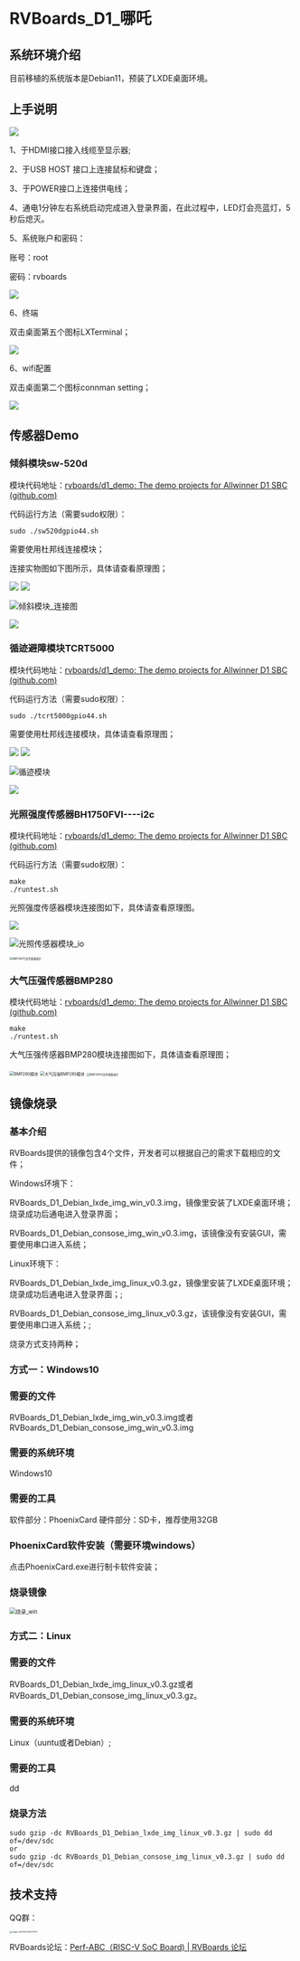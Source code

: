 



# RVBoards_D1_哪吒

## 系统环境介绍

目前移植的系统版本是Debian11，预装了LXDE桌面环境。

## 上手说明

<img src="https://github.com/rvboards/d1_nezha_doc/blob/master/zh_mkdocs/docs/img/RVBoards-D1-%E5%93%AA%E5%90%92%E7%A4%BA%E6%84%8F%E5%9B%BE.png" />



1、于HDMI接口接入线缆至显示器;

2、于USB HOST 接口上连接鼠标和键盘；

3、于POWER接口上连接供电线；

4、通电1分钟左右系统启动完成进入登录界面，在此过程中，LED灯会亮蓝灯，5秒后熄灭。

5、系统账户和密码：

账号：root

密码：rvboards

<img src="https://github.com/rvboards/d1_nezha_doc/blob/master/zh_mkdocs/docs/img/login.jpg" />

6、终端

双击桌面第五个图标LXTerminal；

<img src="https://github.com/rvboards/d1_nezha_doc/blob/master/zh_mkdocs/docs/img/%E7%B3%BB%E7%BB%9F%E4%BF%A1%E6%81%AF%E6%BC%94%E7%A4%BA.png" />

6、wifi配置

双击桌面第二个图标connman setting；

<img src="https://github.com/rvboards/d1_nezha_doc/blob/master/zh_mkdocs/docs/img/wifi.png" />

## 传感器Demo

### 倾斜模块sw-520d

模块代码地址：[rvboards/d1_demo: The demo projects for Allwinner D1 SBC (github.com)](https://github.com/rvboards/d1_demo)

代码运行方法（需要sudo权限）：

```
sudo ./sw520dgpio44.sh
```

需要使用杜邦线连接模块；

连接实物图如下图所示，具体请查看原理图；

<img src="https://github.com/rvboards/d1_nezha_doc/blob/master/zh_mkdocs/docs/img/%E5%80%BE%E6%96%9C%E6%A8%A1%E5%9D%97.jpg" />



<img src="https://github.com/rvboards/d1_nezha_doc/blob/master/zh_mkdocs/docs/img/%E5%80%BE%E6%96%9C%E6%A8%A1%E5%9D%97_%E6%A8%A1%E5%9D%97%E8%BF%9E%E6%8E%A5%E5%9B%BE.jpg" />



![倾斜模块_连接图](https://github.com/rvboards/d1_nezha_doc/blob/master/zh_mkdocs/docs/img/%E5%80%BE%E6%96%9C%E6%A8%A1%E5%9D%97_%E8%BF%9E%E6%8E%A5%E5%9B%BE.png)

<img src="https://github.com/rvboards/d1_nezha_doc/blob/master/zh_mkdocs/docs/img/sw520dgpio.png" />

### 循迹避障模块TCRT5000

模块代码地址：[rvboards/d1_demo: The demo projects for Allwinner D1 SBC (github.com)](https://github.com/rvboards/d1_demo)

代码运行方法（需要sudo权限）：

```
sudo ./tcrt5000gpio44.sh
```

需要使用杜邦线连接模块，具体请查看原理图；

<img src="https://github.com/rvboards/d1_nezha_doc/blob/master/zh_mkdocs/docs/img/%E5%BE%AA%E8%BF%B9%E6%A8%A1%E5%9D%97_%E6%A8%A1%E5%9D%97%E8%BF%9E%E6%8E%A5%E5%9B%BE.jpg" />

<img src="https://github.com/rvboards/d1_nezha_doc/blob/master/zh_mkdocs/docs/img/%E5%BE%AA%E8%BF%B9%E6%A8%A1%E5%9D%97_1.jpg" />

![循迹模块](https://github.com/rvboards/d1_nezha_doc/blob/master/zh_mkdocs/docs/img/%E5%BE%AA%E8%BF%B9%E6%A8%A1%E5%9D%97.png)



<img src="https://github.com/rvboards/d1_nezha_doc/blob/master/zh_mkdocs/docs/img/trct_5000.png" />

### 光照强度传感器BH1750FVI----i2c

模块代码地址：[rvboards/d1_demo: The demo projects for Allwinner D1 SBC (github.com)](https://github.com/rvboards/d1_demo)

代码运行方法（需要sudo权限）：

```
make 
./runtest.sh
```

光照强度传感器模块连接图如下，具体请查看原理图。

<img src="https://github.com/rvboards/d1_nezha_doc/blob/master/zh_mkdocs/docs/img/%E5%85%89%E7%85%A7%E4%BC%A0%E6%84%9F%E5%99%A8.jpg" />

![光照传感器模块_io](https://github.com/rvboards/d1_nezha_doc/blob/master/zh_mkdocs/docs/img/%E5%85%89%E7%85%A7%E4%BC%A0%E6%84%9F%E5%99%A8%E6%A8%A1%E5%9D%97_io.png)

<img src="G:\micro_programing\D1\img\ppt-img\BMP280气压传感器演示.jpg" alt="BMP280气压传感器演示" style="zoom: 33%;" />

### 大气压强传感器BMP280

模块代码地址：[rvboards/d1_demo: The demo projects for Allwinner D1 SBC (github.com)](https://github.com/rvboards/d1_demo)

```
make
./runtest.sh
```

大气压强传感器BMP280模块连接图如下，具体请查看原理图；

<img src="G:\micro_programing\D1\img\RVBoards_img\BMP280模块.png" alt="BMP280模块" style="zoom: 50%;" />

<img src="G:\micro_programing\D1\img\RVBoards_img\大气压强BMP280模块.png" alt="大气压强BMP280模块" style="zoom:50%;" />

<img src="G:\micro_programing\D1\img\RVBoards_img\BMP280气压传感器演示.jpg" alt="BMP280气压传感器演示" style="zoom: 33%;" />

## 镜像烧录

### 基本介绍

RVBoards提供的镜像包含4个文件，开发者可以根据自己的需求下载相应的文件；

Windows环境下：

RVBoards_D1_Debian_lxde_img_win_v0.3.img，镜像里安装了LXDE桌面环境；烧录成功后通电进入登录界面；

RVBoards_D1_Debian_consose_img_win_v0.3.img，该镜像没有安装GUI，需要使用串口进入系统；

Linux环境下：

RVBoards_D1_Debian_lxde_img_linux_v0.3.gz，镜像里安装了LXDE桌面环境；烧录成功后通电进入登录界面；;

RVBoards_D1_Debian_consose_img_linux_v0.3.gz，该镜像没有安装GUI，需要使用串口进入系统；;

烧录方式支持两种；

### 方式一：Windows10

### 需要的文件

RVBoards_D1_Debian_lxde_img_win_v0.3.img或者RVBoards_D1_Debian_consose_img_win_v0.3.img

### 需要的系统环境

Windows10

### 需要的工具

软件部分：PhoenixCard
硬件部分：SD卡，推荐使用32GB

### PhoenixCard软件安装（需要环境windows）

点击PhoenixCard.exe进行制卡软件安装；

### 烧录镜像

<img src="G:\micro_programing\D1\img\RVBoards_img\烧录_win.png" alt="烧录_win" style="zoom: 67%;" />

### 方式二：Linux

### 需要的文件

RVBoards_D1_Debian_lxde_img_linux_v0.3.gz或者RVBoards_D1_Debian_consose_img_linux_v0.3.gz。

### 需要的系统环境

Linux（uuntu或者Debian）;

### 需要的工具

dd

### 烧录方法

```
sudo gzip -dc RVBoards_D1_Debian_lxde_img_linux_v0.3.gz | sudo dd of=/dev/sdc
or
sudo gzip -dc RVBoards_D1_Debian_consose_img_linux_v0.3.gz | sudo dd of=/dev/sdc
```

## 技术支持

QQ群：

<img src="C:\Users\perfxlab_000\AppData\Roaming\Typora\typora-user-images\image-20210521144707473.png" alt="image-20210521144707473" style="zoom:25%;" />

RVBoards论坛：[Perf-ABC（RISC-V SoC Board) | RVBoards 论坛](https://www.rvboards.org/forum/cn/category/7/perf-abc-risc-v-soc-board)



